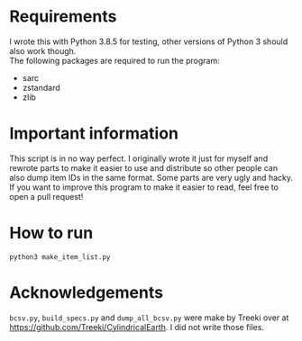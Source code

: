 # Requirements
I wrote this with Python 3.8.5 for testing, other versions of Python 3 should also work though.  
The following packages are required to run the program:  
- sarc
- zstandard
- zlib

# Important information
This script is in no way perfect. I originally wrote it just for myself and rewrote parts to make it easier to use and distribute so other people can also dump item IDs in the same format. Some parts are very ugly and hacky.  
If you want to improve this program to make it easier to read, feel free to open a pull request!

# How to run
```
python3 make_item_list.py
```

# Acknowledgements
`bcsv.py`, `build_specs.py` and `dump_all_bcsv.py` were make by Treeki over at https://github.com/Treeki/CylindricalEarth. I did not write those files.
